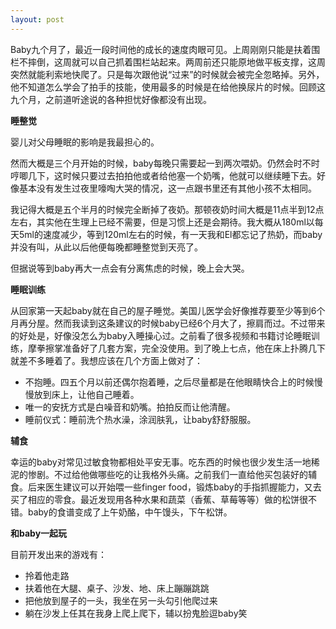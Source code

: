 ```yaml
---
layout: post
---
```


Baby九个月了，最近一段时间他的成长的速度肉眼可见。上周刚刚只能是扶着围栏不摔倒，这周就可以自己抓着围栏站起来。两周前还只能原地做平板支撑，这周突然就能利索地快爬了。只是每次跟他说“过来”的时候就会被完全忽略掉。另外，他不知道怎么学会了拍手的技能，使用最多的时候是在给他换尿片的时候。回顾这九个月，之前道听途说的各种担忧好像都没有出现。

**睡整觉**

婴儿对父母睡眠的影响是我最担心的。

然而大概是三个月开始的时候，baby每晚只需要起一到两次喂奶。仍然会时不时哼唧几下，这时候只要过去拍拍他或者给他塞一个奶嘴，他就可以继续睡下去。好像基本没有发生过夜里嚎啕大哭的情况，这一点跟书里还有其他小孩不太相同。

我记得大概是五个半月的时候完全断掉了夜奶。那顿夜奶时间大概是11点半到12点左右，其实他在生理上已经不需要，但是习惯上还是会期待。我大概从180ml以每天5ml的速度减少，等到120ml左右的时候，有一天我和El都忘记了热奶，而baby并没有叫，从此以后他便每晚都睡整觉到天亮了。

但据说等到baby再大一点会有分离焦虑的时候，晚上会大哭。

**睡眠训练**

从回家第一天起baby就在自己的屋子睡觉。美国儿医学会好像推荐要至少等到6个月再分屋。然而我读到这条建议的时候baby已经6个月大了，擦肩而过。不过带来的好处是，好像没怎么为baby入睡操心过。之前看了很多视频和书籍讨论睡眠训练，摩拳擦掌准备好了几套方案，完全没使用。到了晚上七点，他在床上扑腾几下就差不多睡着了。我想应该在几个方面上做对了：

- 不抱睡。四五个月以前还偶尔抱着睡，之后尽量都是在他眼睛快合上的时候慢慢放到床上，让他自己睡着。
- 唯一的安抚方式是白噪音和奶嘴。拍拍反而让他清醒。
- 睡前仪式：睡前洗个热水澡，涂润肤乳，让baby舒舒服服。

**辅食**

幸运的baby对常见过敏食物都相处平安无事。吃东西的时候也很少发生活一地稀泥的惨剧。不过给他做哪些吃的让我格外头痛。之前我们一直给他买包装好的辅食。后来医生建议可以开始喂一些finger food，锻炼baby的手指抓握能力，又去买了相应的零食。最近发现用各种水果和蔬菜（香蕉、草莓等等）做的松饼很不错。baby的食谱变成了上午奶酪，中午馒头，下午松饼。

**和baby一起玩**

目前开发出来的游戏有：

- 拎着他走路
- 扶着他在大腿、桌子、沙发、地、床上蹦蹦跳跳
- 把他放到屋子的一头，我坐在另一头勾引他爬过来
- 躺在沙发上任其在我身上爬上爬下，辅以扮鬼脸逗baby笑